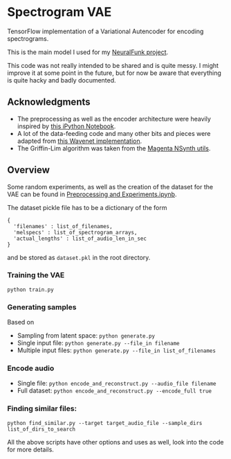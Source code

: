 # Spectrogram VAE
TensorFlow implementation of a Variational Autencoder for encoding spectrograms.

This is the main model I used for my [NeuralFunk project](https://towardsdatascience.com/neuralfunk-combining-deep-learning-with-sound-design-91935759d628).

This code was not really intended to be shared and is quite messy. I might improve it at some point in the future, but for now be aware that everything is quite hacky and badly documented.

## Acknowledgments
* The preprocessing as well as the encoder architecture were heavily inspired by [this iPython Notebook](https://gist.github.com/naotokui/a2b331dd206b13a70800e862cfe7da3c).
* A lot of the data-feeding code and many other bits and pieces were adapted from [this Wavenet implementation](https://github.com/ibab/tensorflow-wavenet).
* The Griffin-Lim algorithm was taken from the [Magenta NSynth utils](https://github.com/tensorflow/magenta/blob/master/magenta/models/nsynth/utils.py).

## Overview
Some random experiments, as well as the creation of the dataset for the VAE can be found in [Preprocessing and Experiments.ipynb](https://github.com/maxfrenzel/SpectrogramVAE/blob/master/Preprocessing%20and%20Experiments.ipynb).

The dataset pickle file has to be a dictionary of the form
```
{
  'filenames' : list_of_filenames,
  'melspecs' : list_of_spectrogram_arrays,
  'actual_lengths' : list_of_audio_len_in_sec
}
```
and be stored as `dataset.pkl` in the root directory.

### Training the VAE 
```python train.py```

### Generating samples 
Based on
* Sampling from latent space: `python generate.py`
* Single input file: `python generate.py --file_in filename`
* Multiple input files: `python generate.py --file_in list_of_filenames`

### Encode audio
* Single file: `python encode_and_reconstruct.py --audio_file filename`
* Full dataset: `python encode_and_reconstruct.py --encode_full true`

### Finding similar files:
```python find_similar.py --target target_audio_file --sample_dirs list_of_dirs_to_search```

All the above scripts have other options and uses as well, look into the code for more details.

